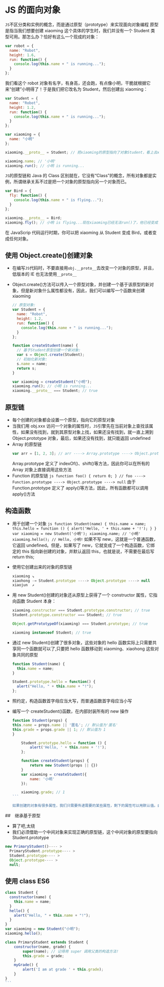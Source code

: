# JS 的面向对象

`JS`不区分类和实例的概念，而是通过原型（prototype）来实现面向对象编程
原型是指当我们想要创建 xiaoming 这个具体的学生时，我们并没有一个 Student 类型可用。那怎么办？恰好有这么一个现成的对象：

```js
var robot = {
  name: "Robot",
  height: 1.6,
  run: function() {
    console.log(this.name + " is running...");
  }
};
```

我们看这个 robot 对象有名字，有身高，还会跑，有点像小明，干脆就根据它来“创建”小明得了！于是我们把它改名为 Student，然后创建出 xiaoming：

```js
var Student = {
  name: "Robot",
  height: 1.2,
  run: function() {
    console.log(this.name + " is running...");
  }
};

var xiaoming = {
  name: "小明"
};

xiaoming.__proto__ = Student; // 把xiaoming的原型指向了对象Student，看上去xiaoming仿佛是从Student继承下来的：

xiaoming.name; // '小明'
xiaoming.run(); // 小明 is running...
```

`JS`的原型链和 Java 的 Class 区别就在，它没有“Class”的概念，所有对象都是实例，所谓继承关系不过是把一个对象的原型指向另一个对象而已。

```js
var Bird = {
  fly: function() {
    console.log(this.name + " is flying...");
  }
};

xiaoming.__proto__ = Bird;
xiaoming.fly(); // 小明 is flying...现在xiaoming已经无法run()了，他已经变成了一只鸟：
```

在 JavaScrip 代码运行时期，你可以把 xiaoming 从 Student 变成 Bird，或者变成任何对象。

## 使用 Object.create()创建对象

- 在编写`JS`代码时，不要直接用`obj.__proto__`去改变一个对象的原型，并且，低版本的 IE 也无法使用`__proto__`
- Object.create()方法可以传入一个原型对象，并创建一个基于该原型的新对象，但是新对象什么属性都没有，因此，我们可以编写一个函数来创建 xiaoming

  ```js
  // 原型对象:
  var Student = {
    name: "Robot",
    height: 1.2,
    run: function() {
      console.log(this.name + " is running...");
    }
  };

  function createStudent(name) {
    // 基于Student原型创建一个新对象:
    var s = Object.create(Student);
    // 初始化新对象:
    s.name = name;
    return s;
  }

  var xiaoming = createStudent("小明");
  xiaoming.run(); // 小明 is running...
  xiaoming.__proto__ === Student; // true
  ```

## 原型链

- 每个创建的对象都会设置一个原型，指向它的原型对象
- 当我们用 obj.xxx 访问一个对象的属性时，`JS`引擎先在当前对象上查找该属性，如果没有找到，就到其原型对象上找，如果还没有找到，就一直上溯到 Object.prototype 对象，最后，如果还没有找到，就只能返回 undefined
- Array 的原型链
  ```js
  var arr = [1, 2, 3]; // arr ----> Array.prototype ----> Object.prototype ----> null
  ```
  Array.prototype 定义了 indexOf()、shift()等方法，因此你可以在所有的 Array 对象上直接调用这些方法
- Function 的原型链
  `js function foo() { return 0; } // foo ----> Function.prototype ----> Object.prototype ----> null`
  由于 Function.prototype 定义了 apply()等方法，因此，所有函数都可以调用 apply()方法

## 构造函数

- 用于创建一个对象
  `js function Student(name) { this.name = name; this.hello = function () { alert('Hello, ' + this.name + '!'); } } var xiaoming = new Student('小明'); xiaoming.name; // '小明' xiaoming.hello(); // Hello, 小明!`
  如果不写 new，这就是一个普通函数，它返回 undefined。但是，如果写了 new，它就变成了一个构造函数，它绑定的 this 指向新创建的对象，并默认返回 this，也就是说，不需要在最后写 return this;
  
- 使用它创建出来的对象的原型链

  ```js
  xiaoming ↘
  xiaohong -→ Student.prototype ----> Object.prototype ----> null
  xiaojun  ↗
  ```

- 用 new Student()创建的对象还从原型上获得了一个 constructor 属性，它指向函数 Student 本身：

  ```js
  xiaoming.constructor === Student.prototype.constructor; // true
  Student.prototype.constructor === Student; // true

  Object.getPrototypeOf(xiaoming) === Student.prototype; // true

  xiaoming instanceof Student; // true
  ```

- 通过 new Student()创建了很多对象，这些对象的 hello 函数实际上只需要共享同一个函数就可以了,只要把 hello 函数移动到 xiaoming、xiaohong 这些对象共同的原型

  ```js
  function Student(name) {
    this.name = name;
  }

  Student.prototype.hello = function() {
    alert("Hello, " + this.name + "!");
  };
  ```

- 照约定，构造函数首字母应当大写，而普通函数首字母应当小写

- 编写一个 createStudent()函数，在内部封装所有的 new 操作

  ````js
  function Student(props) {
  this.name = props.name || '匿名'; // 默认值为'匿名'
  this.grade = props.grade || 1; // 默认值为 1
  }

      Student.prototype.hello = function () {
          alert('Hello, ' + this.name + '!');
      };

      function createStudent(props) {
          return new Student(props || {})
      }
      var xiaoming = createStudent({
          name: '小明'
      });

      xiaoming.grade; // 1
  ```

  如果创建的对象有很多属性，我们只需要传递需要的某些属性，剩下的属性可以用默认值。由于参数是一个 Object，我们无需记忆参数的顺序。如果恰好从 JSON 拿到了一个对象，就可以直接创建出 xiaoming。

##　继承基于原型

- 算了吧,太绕
- 我们必须借助一个中间对象来实现正确的原型链，这个中间对象的原型要指向 Student.prototype

```js
new PrimaryStudent()---- >
  PrimaryStudent.prototype---- >
  Student.prototype---- >
  Object.prototype---- >
  null;
```

## 使用 class ES6

```js
class Student {
  constructor(name) {
    this.name = name;
  }
  hello() {
    alert("Hello, " + this.name + "!");
  }
}
var xiaoming = new Student("小明");
xiaoming.hello();
```



````js
class PrimaryStudent extends Student {
    constructor(name, grade) {
        super(name); // 记得用 super 调用父类的构造方法!
        this.grade = grade;
    }
    myGrade() {
        alert('I am at grade ' + this.grade);
    }
}
```
